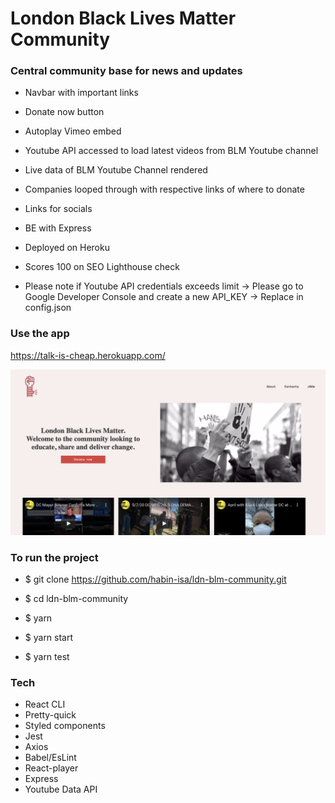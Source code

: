 # London Black Lives Matter Community

### Central community base for news and updates

- Navbar with important links
- Donate now button
- Autoplay Vimeo embed
- Youtube API accessed to load latest videos from BLM Youtube channel
- Live data of BLM Youtube Channel rendered
- Companies looped through with respective links of where to donate
- Links for socials
- BE with Express
- Deployed on Heroku
- Scores 100 on SEO Lighthouse check

- Please note if Youtube API credentials exceeds limit -> Please go to Google Developer Console and create a new API_KEY -> Replace in config.json

### Use the app

https://talk-is-cheap.herokuapp.com/

![alt text](/src/assets/preview.png 'LDN BLM preview')

### To run the project

- \$ git clone https://github.com/habin-isa/ldn-blm-community.git
- \$ cd ldn-blm-community
- \$ yarn
- \$ yarn start

- \$ yarn test

### Tech

- React CLI
- Pretty-quick
- Styled components
- Jest
- Axios
- Babel/EsLint
- React-player
- Express
- Youtube Data API
